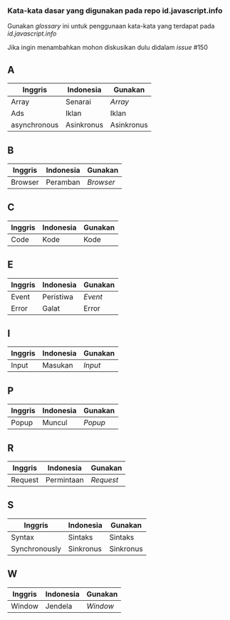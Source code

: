 ### Kata-kata dasar yang digunakan pada repo id.javascript.info
Gunakan _glossary_ ini untuk penggunaan kata-kata yang terdapat pada _id.javascript.info_

Jika ingin menambahkan mohon diskusikan dulu didalam _issue_ #150

## A
Inggris | Indonesia | Gunakan
------- | --------- | -------
Array   | Senarai   | _Array_
Ads     | Iklan     | Iklan
asynchronous | Asinkronus | Asinkronus

## B
Inggris | Indonesia | Gunakan
------- | --------- | -------
Browser | Peramban  | _Browser_

## C
Inggris | Indonesia | Gunakan
------- | --------- | -------
Code    | Kode      | Kode


## E
Inggris | Indonesia | Gunakan
------- | --------- | -------
Event   | Peristiwa | _Event_
Error   | Galat     | Error

## I
Inggris | Indonesia | Gunakan
------- | --------- | -------
Input   | Masukan   | _Input_

## P
Inggris | Indonesia | Gunakan
------- | --------- | -------
Popup   | Muncul    | _Popup_

## R
Inggris | Indonesia | Gunakan
------- | --------- | -------
Request | Permintaan| _Request_

## S
Inggris | Indonesia | Gunakan
------- | --------- | -------
Syntax  | Sintaks   | Sintaks
Synchronously | Sinkronus | Sinkronus

## W
Inggris | Indonesia | Gunakan
------- | --------- | -------
Window  | Jendela   | _Window_

